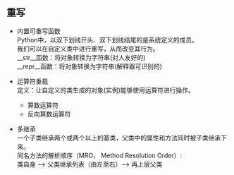 ## 重写
* 内置可重写函数  
  Python中，以双下划线开头、双下划线结尾的是系统定义的成员。  
  我们可以在自定义类中进行重写，从而改变其行为。  
  __str__函数：将对象转换为字符串(对人友好的)  
  __repr__函数：将对象转换为字符串(解释器可识别的)  
  
* 运算符重载  
  定义：让自定义的类生成的对象(实例)能够使用运算符进行操作。
  * 算数运算符
  * 反向算数运算符
  
* 多继承  
  一个子类继承两个或两个以上的基类，父类中的属性和方法同时被子类继承下来。  
  同名方法的解析顺序（MRO， Method Resolution Order）:  
  类自身 --> 父类继承列表（由左至右）--> 再上层父类  